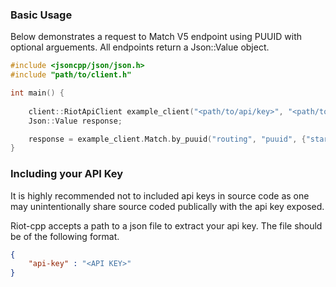 ### Basic Usage

Below demonstrates a request to Match V5 endpoint using PUUID with optional arguements. All endpoints return a Json::Value object.

```Cpp
#include <jsoncpp/json/json.h>
#include "path/to/client.h"

int main() {
    
    client::RiotApiClient example_client("<path/to/api/key>", "<path/to/logging/file>", logging::LEVEL::<level>, <bool verbose>);
    Json::Value response;

    response = example_client.Match.by_puuid("routing", "puuid", {"startTime", <user_arg>}, {"endTime", <user_arg>}, ...);
}
```

### Including your API Key

It is highly recommended not to included api keys in source code as one may unintentionally share source coded publically with the api key exposed.

Riot-cpp accepts a path to a json file to extract your api key. The file should be of the following format.

```Json
{
    "api-key" : "<API KEY>"
}
```

